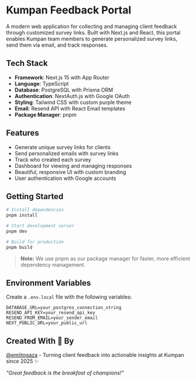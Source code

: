 # Kumpan Feedback Portal

A modern web application for collecting and managing client feedback through customized survey links. Built with Next.js and React, this portal enables Kumpan team members to generate personalized survey links, send them via email, and track responses.

## Tech Stack

- **Framework**: Next.js 15 with App Router
- **Language**: TypeScript
- **Database**: PostgreSQL with Prisma ORM
- **Authentication**: NextAuth.js with Google OAuth
- **Styling**: Tailwind CSS with custom purple theme
- **Email**: Resend API with React Email templates
- **Package Manager**: pnpm

## Features

- Generate unique survey links for clients
- Send personalized emails with survey links
- Track who created each survey
- Dashboard for viewing and managing responses
- Beautiful, responsive UI with custom branding
- User authentication with Google accounts

## Getting Started

```bash
# Install dependencies
pnpm install

# Start development server
pnpm dev

# Build for production
pnpm build
```

> **Note:** We use pnpm as our package manager for faster, more efficient dependency management.

## Environment Variables

Create a `.env.local` file with the following variables:

```
DATABASE_URL=your_postgres_connection_string
RESEND_API_KEY=your_resend_api_key
RESEND_FROM_EMAIL=your_sender_email
NEXT_PUBLIC_URL=your_public_url
```

## Created With 💜 By

[@emiitogaza](https://github.com/emiitogaza) - Turning client feedback into actionable insights at Kumpan since 2025 ✨

*"Great feedback is the breakfast of champions!"*

